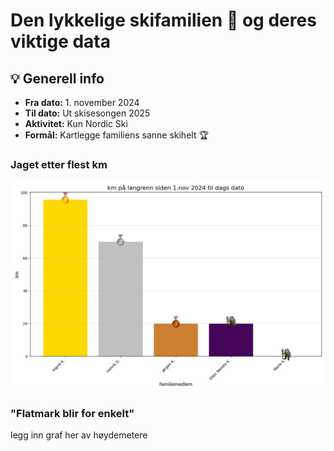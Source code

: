# Den lykkelige skifamilien 🩷 og deres viktige data

## 💡 Generell info
- **Fra dato:** 1. november 2024
- **Til dato:** Ut skisesongen 2025
- **Aktivitet:** Kun Nordic Ski
- **Formål:** Kartlegge familiens sanne skihelt 🏆

### Jaget etter flest km
![Nordic Ski Distance Bar Chart](data/nordic_ski_bar_chart.png)

### "Flatmark blir for enkelt"
legg inn graf her av høydemetere